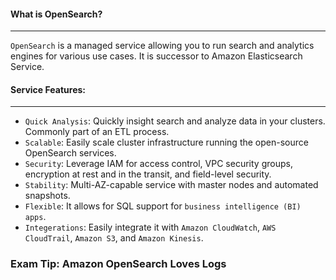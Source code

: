 #### What is OpenSearch?

___
`OpenSearch` is a managed service allowing you to run search and analytics engines for various use cases. It is
successor to Amazon Elasticsearch Service.

#### Service Features:

___

* `Quick Analysis`: Quickly insight search and analyze data in your clusters. Commonly part of an ETL process.
* `Scalable`: Easily scale cluster infrastructure running the open-source OpenSearch services.
* `Security`: Leverage IAM for access control, VPC security groups, encryption at rest and in the transit, and
  field-level security.
* `Stability`: Multi-AZ-capable service with master nodes and automated snapshots.
* `Flexible`: It allows for SQL support for `business intelligence (BI) apps`.
* `Integerations`: Easily integrate it with `Amazon CloudWatch`, `AWS CloudTrail`, `Amazon S3`, and `Amazon Kinesis`.

### Exam Tip: Amazon OpenSearch Loves Logs

